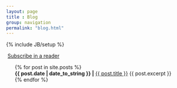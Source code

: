 ```yaml
---
layout: page
title : Blog
group: navigation
permalink: "blog.html"
---
```

{% include JB/setup %}

<a href="http://feeds.feedburner.com/HansenLab" rel="alternate" type="application/rss+xml"><img src="//feedburner.google.com/fb/images/pub/feed-icon32x32.png" alt="" style="vertical-align:middle;border:0"/></a> <a href="http://feeds.feedburner.com/HansenLab" rel="alternate" type="application/rss+xml">Subscribe in a reader</a> 

<ul style="list-style-type:none">
  {% for post in site.posts %}
    <li>
      <b>{{ post.date | date_to_string }} |</b> <a href="{{ post.url }}">{{ post.title }}</a>
	  {{ post.excerpt }}
    </li>
  {% endfor %}
</ul>


